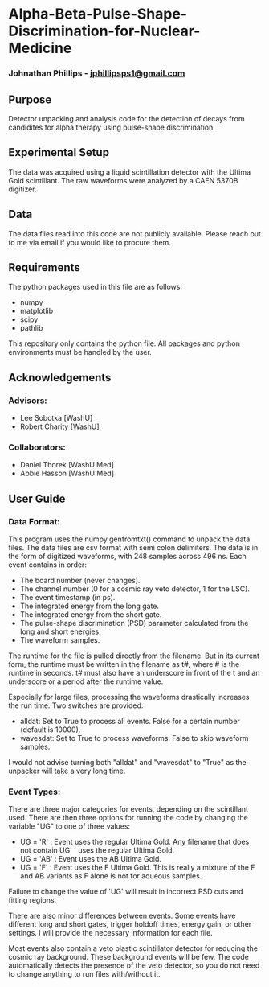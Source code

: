 # Alpha-Beta-Pulse-Shape-Discrimination-for-Nuclear-Medicine
### Johnathan Phillips - jphillipsps1@gmail.com
  
## Purpose
Detector unpacking and analysis code for the detection of decays from candidites for alpha therapy using pulse-shape discrimination.

## Experimental Setup
The data was acquired using a liquid scintillation detector with the Ultima Gold scintillant. The raw waveforms were analyzed by a CAEN 5370B digitizer.

## Data
The data files read into this code are not publicly available. Please reach out to me via email if you would like to procure them.

## Requirements
The python packages used in this file are as follows:
* numpy
* matplotlib
* scipy
* pathlib
  
This repository only contains the python file. All packages and python environments must be handled by the user.

## Acknowledgements 

### Advisors:
* Lee Sobotka [WashU]
* Robert Charity [WashU]
### Collaborators:
* Daniel Thorek [WashU Med]
* Abbie Hasson [WashU Med]

## User Guide

### Data Format:
This program uses the numpy genfromtxt() command to unpack the data files. The data files are csv format with semi colon delimiters. The data is in the form of digitized waveforms, with 248 samples across 496 ns. Each event contains in order:
* The board number (never changes).
* The channel number (0 for a cosmic ray veto detector, 1 for the LSC).
* The event timestamp (in ps).
* The integrated energy from the long gate.
* The integrated energy from the short gate.
* The pulse-shape discrimination (PSD) parameter calculated from the long and short energies.
* The waveform samples.

The runtime for the file is pulled directly from the filename. But in its current form, the runtime must be written in the filename as t#, where # is the runtime in seconds. t# must also have an underscore in front of the t and an underscore or a period after the runtime value.

Especially for large files, processing the waveforms drastically increases the run time. Two switches are provided:
* alldat: Set to True to process all events. False for a certain number (default is 10000).
* wavesdat: Set to True to process waveforms. False to skip waveform samples.

I would not advise turning both "alldat" and "wavesdat" to "True" as the unpacker will take a very long time.

### Event Types:
There are three major categories for events, depending on the scintillant used. There are then three options for running the code by changing the variable "UG" to one of three values:
* UG = 'R' : Event uses the regular Ultima Gold. Any filename that does not contain UG' ' uses the regular Ultima Gold.
* UG = 'AB' : Event uses the AB Ultima Gold.
* UG = 'F' : Event uses the F Ultima Gold. This is really a mixture of the F and AB variants as F alone is not for aqueous samples.

Failure to change the value of 'UG' will result in incorrect PSD cuts and fitting regions.

There are also minor differences between events. Some events have different long and short gates, trigger holdoff times, energy gain, or other settings. I will provide the necessary information for each file.

Most events also contain a veto plastic scintillator detector for reducing the cosmic ray background. These background events will be few. The code automatically detects the presence of the veto detector, so you do not need to change anything to run files with/without it.
